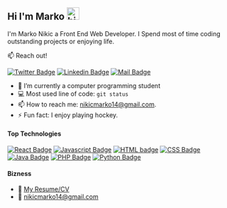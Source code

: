 ## Hi I'm Marko <img src="https://user-images.githubusercontent.com/1303154/88677602-1635ba80-d120-11ea-84d8-d263ba5fc3c0.gif" width="28px" alt="hi">

I'm Marko Nikic a Front End Web Developer. I Spend most of time coding outstanding projects or enjoying life.

:mailbox: Reach out!

[![Twitter Badge](https://img.shields.io/badge/-@urfriendmarko-1ca0f1?style=flat&labelColor=1ca0f1&logo=twitter&logoColor=white&link=https://twitter.com/urfriendmarko)](https://twitter.com/urfriendmarko) [![Linkedin Badge](https://img.shields.io/badge/-Marko-0e76a8?style=flat&labelColor=0e76a8&logo=linkedin&logoColor=white)](https://www.linkedin.com/in/markonikic/) [![Mail Badge](https://img.shields.io/badge/-nikicmarko-c0392b?style=flat&labelColor=c0392b&logo=gmail&logoColor=white)](mailto:nikicmarko14@gmail.com)

<!-- TODO: Add last video link -->

- 🔭 I’m currently a computer programming student
- :computer: Most used line of code:   `git status`
- 📫 How to reach me: nikicmarko14@gmail.com.
- ⚡ Fun fact: I enjoy playing hockey.

#### Top Technologies

<!-- TODO: Make technologies links takes you to repositories -->

[![React Badge](https://img.shields.io/badge/-React-61DBFB?style=for-the-badge&labelColor=black&logo=react&logoColor=61DBFB)](#) [![Javascript Badge](https://img.shields.io/badge/-Javascript-F0DB4F?style=for-the-badge&labelColor=black&logo=javascript&logoColor=F0DB4F)](#) [![HTML badge](https://img.shields.io/badge/HTML5-E34F26?style=for-the-badge&logo=html5&logoColor=white)](#) [![CSS Badge](https://img.shields.io/badge/CSS-239120?&style=for-the-badge&logo=css3&logoColor=white)](#) [![Java Badge](https://img.shields.io/badge/Java-ED8B00?style=for-the-badge&logo=java&logoColor=white)](#) [![PHP Badge](https://img.shields.io/badge/PHP-777BB4?style=for-the-badge&logo=php&logoColor=white)](#) [![Python Badge](https://img.shields.io/badge/Python-3776AB?style=for-the-badge&logo=python&logoColor=white)](#)



#### Bizness
- :paperclip: [My Resume/CV](https://github.com/ipenywis/ipenywis/blob/master/resumes/resume%20v1.0.pdf)
- :email: nikicmarko14@gmail.com
